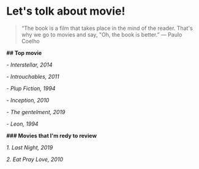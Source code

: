 # Let's tolk about movie!

> “The book is a film that takes place in the mind of the reader. That's why we go to movies and say, "Oh, the book is better.”
― Paulo Coelho

**## Top movie**

*- Interstellar, 2014*

*- Introuchables, 2011*

*- Plup Fiction, 1994*

*- Inception, 2010*

*- The gentelment, 2019*

*- Leon, 1994*


**### Movies that I'm redy to review**

*1. Last Night, 2019*

*2. Eat Pray Love, 2010*